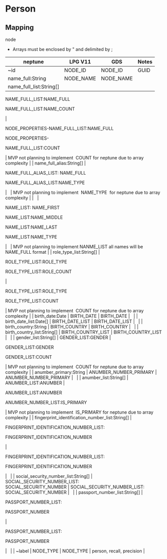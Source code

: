 # Person

## Mapping

node

*   Arrays must be enclosed by " and delimited by ;

| neptune | LPG V11 | GDS | Notes |
| --- | --- | --- | --- |
| ~id | NODE\_ID | NODE\_ID | GUID |
| name\_full:String | NODE\_NAME | NODE\_NAME |   |
| name\_full\_list:String\[\] | 
NAME\_FULL\_LIST:NAME\_FULL

NAME\_FULL\_LIST:NAME\_COUNT

 | 

NODE\_PROPERTIES-NAME\_FULL\_LIST:NAME\_FULL

NODE\_PROPERTIES-

NAME\_FULL\_LIST:COUNT

 | MVP not planning to implement  COUNT for neptune due to array complexity |
| name\_full\_alias:String\[\] | 

NAME\_FULL\_ALIAS\_LIST: NAME\_FULL

NAME\_FULL\_ALIAS\_LIST:NAME\_TYPE

 |   | MVP not planning to implement  NAME\_TYPE  for neptune due to array complexity |
|   | 

NAME\_LIST: NAME\_FIRST

NAME\_LIST:NAME\_MIDDLE

NAME\_LIST:NAME\_LAST

NAME\_LIST:NAME\_TYPE

 |   | MVP not planning to implement NANME\_LIST all names will be NAME\_FULL format |
| role\_type\_list:String\[\] | 

ROLE\_TYPE\_LIST:ROLE\_TYPE

ROLE\_TYPE\_LIST:ROLE\_COUNT

 | 

ROLE\_TYPE\_LIST:ROLE\_TYPE

ROLE\_TYPE\_LIST:COUNT

 | MVP not planning to implement  COUNT for neptune due to array complexity |
| birth\_date:Date | BIRTH\_DATE | BIRTH\_DATE |   |
| birth\_date\_list:Date\[\] | BIRTH\_DATE\_LIST | BIRTH\_DATE\_LIST |   |
| birth\_country:String | BIRTH\_COUNTRY | BIRTH\_COUNTRY |   |
| birth\_country\_list:String\[\] | BIRTH\_COUNTRY\_LIST | BIRTH\_COUNTRY\_LIST |   |
| gender\_list:String\[\] | GENDER\_LIST:GENDER | 

GENDER\_LIST:GENDER

GENDER\_LIST:COUNT

 | MVP not planning to implement  COUNT for neptune due to array complexity |
| anumber\_primary:String | ANUMBER\_NUMBER\_PRIMARY | ANUMBER\_NUMBER\_PRIMARY |   |
| anumber\_list:String\[\] | ANUMBER\_LIST:ANUMBER | 

ANUMBER\_LIST:ANUMBER

ANUMBER\_NUMBER\_LIST:IS\_PRIMARY

 | MVP not planning to implement  IS\_PRIMARY for neptune due to array complexity |
| fingerprint\_identification\_number\_list:String\[\] | 

FINGERPRINT\_IDENTIFICATION\_NUMBER\_LIST:

FINGERPRINT\_IDENTIFICATION\_NUMBER

 | 

FINGERPRINT\_IDENTIFICATION\_NUMBER\_LIST:

FINGERPRINT\_IDENTIFICATION\_NUMBER

 |   |
| social\_security\_number\_list:String\[\] | SOCIAL\_SECURITY\_NUMBER\_LIST:  
SOCIAL\_SECURITY\_NUMBER | SOCIAL\_SECURITY\_NUMBER\_LIST:  
SOCIAL\_SECURITY\_NUMBER |   |
| passport\_number\_list:String\[\] | 

PASSPORT\_NUMBER\_LIST:

PASSPORT\_NUMBER

 | 

PASSPORT\_NUMBER\_LIST:

PASSPORT\_NUMBER

 |   |
| ~label | NODE\_TYPE | NODE\_TYPE | person, recall, precision |